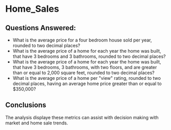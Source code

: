 # Home_Sales
## Questions Answered:
- What is the average price for a four bedroom house sold per year, rounded to two decimal places?
- What is the average price of a home for each year the home was built, that have 3 bedrooms and 3 bathrooms, rounded to two decimal places?
- What is the average price of a home for each year the home was built, that have 3 bedrooms, 3 bathrooms, with two floors, and are greater than or equal to 2,000 square feet, rounded to two decimal places?
- What is the average price of a home per "view" rating, rounded to two decimal places, having an average home price greater than or equal to $350,000?
## Conclusions
The analysis displaye these metrics can assist with decision making with market and home sale trends.
